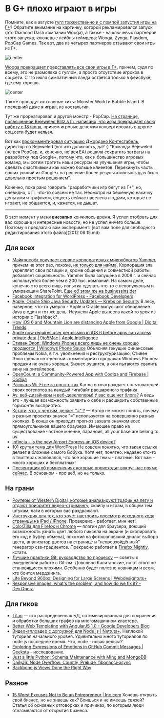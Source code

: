 # В G+ плохо играют в игры

Помните, как в августе [гугл торжественно и с помпой запустил игры на Г+](http://googleblog.blogspot.com/2011/08/games-in-google-fun-that-fits-your.html)? Обратите внимание на картинку, которой рекламировался запуск (это Diamond Dash компании Wooga), а также - на ключевых партнеров этого запуска, ключевые лейблы геймдева: Wooga, Zynga, Playdom, PopCap Games. Так вот, два из четырех партнеров отзывают свои игры из Г+.

![center](http://chyo.ru/woosh-and-goosh.png)

[Wooga прекращает представлять все свои игры в Г+](http://www.insidesocialgames.com/2012/06/11/wooga-removing-games-from-google/), причем, судя по всему, это не размолвка с гуглом, а просто отсутствие игроков в соцсети. С 1го июля симпатичный панда остается только в фейсбуке, где ему хорошо.

![center](http://chyo.ru/361431798283.png)

Также пропадут их главные хиты: Monster World и Bubble Island. В последний даже я играл, из ностальгии.

Тут же прореагировал и другой монстр - PopCap. [На странице, посвященной Bejeweled Blitz в Г+ написано, что игра прекращает свою работу с 18 июня](http://support.popcap.com/gplus-blitz-offline), причем игровые денежки конвертировать в другие соц.сети будет нельзя.

Вот как [прокомментировал ситуацию Джордано Контестабель](http://www.insidesocialgames.com/2012/06/14/popcap-shutting-down-bejeweled-blitz-on-google/), директор по Bejeweled (вот это должность, да? :)
"Команда Bejeweled (не вся PopCap, и, конечно, не вся EA) решила сократить затраты на разработку под Google+, потому что, как и большинство игровых команд, мы хотим тратить наши ресурсы на улучшения игры, чтобы сделать счастливыми как можно больше клиентов. Перекинуть часть наших усилий из Google+ на решение более результативных задач было довольно простым решением".

Конечно, пока рано говорить "разработчики игр бегут из Г+", но, очевидно, с Г+ что-то совсем не так. Несмотря на бешенную накачку деньгами и трафиком, соцсеть сейчас населена людьми, которые не играют, не общаются, и, кажется, не дышат.

-----

В этот момент у меня **внезапно** кончилось время. Я успел отобрать для вас хорошие и интересные новости, но не успел ничего больше. Поэтому я предлагаю вам эксперимент: [вот вам поле для свободного редактирования этого файла](2012 06 15.md)




## Для всех
* [Майкрософт покупает сервис корпоративных микроблогов Yammer](http://online.wsj.com/article/SB10001424052702303822204577467312505454118.html?mod=googlenews_wsj), причем на этот раз, похоже, [не только для найма.](http://www.readwriteweb.com/enterprise/2012/06/q-why-does-microsoft-need-yammer-a-to-save-sharepoint.php) Корпорация зла укрепляет свои позиции и, кроме общения и совместной работы, добавляет социальность. Yammer была запущена в 2008 г. и сейчас используется более чем в 200 тыс. компаний. На самом деле, конечно это всего лишь попытка сделать что-то с непопулярным и умирающим SharePoint. [Еще об этом же на businessinsider](http://www.businessinsider.com/microsoft-yammer-rumor-2012-6)
* [Facebook Integration for WordPress - Facebook Developers](https://developers.facebook.com/blog/post/2012/06/12/facebook-integration-for-wordpress/) 
* [Apple, Oracle Ship Java Security Updates — Krebs on Security](http://krebsonsecurity.com/2012/06/apple-oracle-ship-java-security-updates/) В лесу, наверное, что-то умерло - Apple и Oracle выпускают обновление Java в один и тот же день. Неужели Apple вынесла какой то урок из истории с Flashback?
* [How iOS 6 and Mountain Lion are distancing Apple from Google | Digital Trends](http://www.digitaltrends.com/mobile/ios6-mountain-lion-force-apple-away-from-google/) 
* [Apple now requires user permission in iOS 6 before apps can access private data | 9to5Mac | Apple Intelligence](http://9to5mac.com/2012/06/14/apple-now-requires-user-permission-in-ios-6-before-apps-can-access-private-data/) 
* [Стивен Элоп: Windows Phones всего лишь не очень хорошо продаются | Windows Phone Sauce](http://www.wpsauce.com/2012/06/elop-windows-phones-selling.html?utm_source=twitterfeed&utm_medium=twitter&utm_campaign=Feed%3A+WindowsPhoneSauce+%28Windows+Phone+Sauce%29) Объясняя текущие финансовые проблемы Nokia, в т.ч. увольнения и реструктуризацию, Стивен Элоп сделал интересный комментарий о продажах Windows Phones: продажи не очень хороши. Бизнес рушится, а они пытаются свалить вину на ритейлеров.
* [OpenCount: a Community-Powered App with Codiqa and Firebase | Codiqa](http://blog.codiqa.com/2012/06/opencount-civic-app-with-codiqa-and-firebase/?1) 
* [Расшарь Wi-Fi не за просто так](http://mashable.com/2012/06/14/karma-wifi/) Karma вознаграждает пользователей своих хотспотов за каждый гигабайт расшареного трафика.
* [Ау, веб-дизайнеры и веб-девелоперы! У вас еще нет блога?](http://www.1stwebdesigner.com/design/web-designers-developers-blogging/) А ведь это - лучшая возможность заявить о себе и расширить собственные горизонты восприятия.
* [Кстати, что, к чертям, делает "≡" ?](http://ada.mbecker.cc/post/25113870928/goddamn-three-bars-icon) — Автор не может понять, почему в разных проектах значок "≡" используется на совершенно разных кнопках. В конце он приводит прогноз захвата значком всех прямоугольников вашего браузера. Имеющее право на существование частное мнение, паранойя, all your base are belong to us.
* [Infincia - Is the new Airport Express an iOS device?](http://infincia.com/blog/airport-express-ios-device) 
* [101 крутая тема для WordPress](http://www.webdesignerdepot.com/2012/06/101-awesome-new-wordpress-themes/) Не совсем понятно, что такая ссылка делает в бложике самого Бобука. Хотя нет, понятно: недавно кто-то в твиттерах жаловался, что все хорошие темы - платные. Вот вам - много хороших и бесплатных!
* [Презентация об измненениях которые происходят вокруг нас прямо сейчас](http://www.businessinsider.com/mary-meekers-latest-incredibly-insightful-presentation-about-the-state-of-the-web-2012-5). В основном - про веб, но не только.

## На грани
* [Роутеры от Western Digital, которые анализируют трафик на лету и отдают приоритет видео-стримингу](http://mashable.com/2012/06/14/wd-mynet-router/), скайпу и играм, в общем тем штукам, лаги в которых вас раздражают.
* [Инструкция для тех, кто хочет настроить просмотр исходного кода страницы на iPad / iPhone](http://www.hongkiat.com/blog/view-source-codes-in-ipad-iphone/). Проверено - работает, мин нет!
* [ColorZilla для Firefox и Chrome](http://www.colorzilla.com/firefox/) — плагин для браузера, доющий возможность узнать цвет любого пиксела на экране (и скопировать его код в буфер обмена), похожий на фотошоповский диалог выбора цвета, анализатор цветов на странице и "непревзойдённый" генератор css-градиентов. Прекрасно работает в [Firefox Nightly](http://nightly.mozilla.org/), кстати.
* [Лучшие практики Git: руководство по процессу](http://www.lullabot.com/articles/git-best-practices-workflow-guidelines) — советы о ежедневной работе с Git-ом. Довольно Капитанские, но от этого не становящиеся плохими. Особенно будет полезно новичкам и всем, кто боится мерджинга.
* [Life Beyond 960px: Designing for Large Screens | Webdesigntuts+](http://webdesign.tutsplus.com/articles/general/life-beyond-960px-designing-for-large-screens/) 
* [Responsive images: what's the problem, and how do we fix it? - Dev.Opera](http://dev.opera.com/articles/view/responsive-images-problem/) 

## Для гиков
* [Titan](http://thinkaurelius.github.com/titan/) — это распределенная БД, оптимизированная для сохранения и обработки больших графов на многомашинном кластере.
* [Better Web Templating with AngularJS 1.0 - Google Developers Blog](http://googledevelopers.blogspot.com/2012/06/better-web-templating-with-angularjs-10.html) 
* [Видео-аплоадер с догрузкой для Node.js | Nettuts+](http://net.tutsplus.com/tutorials/javascript-ajax/how-to-create-a-resumable-video-uploade-in-node-js/). Неплохой туториал начального уровня. Удивительно много туториалов по node.js последнее время. Что, node - новая рельса?
* [Exploring Expressions of Emotions in GitHub Commit Messages | Geeksta](http://geeksta.net/geeklog/exploring-expressions-emotions-github-commit-messages/) - исследование. 
* [Just a little Python: Schema Maintenance with Ming and MongoDB](http://blog.pythonisito.com/2012/06/schema-maintenance-with-ming-and.html) 
* [DailyJS: Node Overflow: Countly, Prelude, fibonacci-async](http://dailyjs.com/2012/06/14/node-overflow/) 
* [Backbone.js Views Done the Right Way](http://blog.gaslightsoftware.com/post/24538291598/backbone-js-views-done-the-right-way?utm_medium=hackernews) 

## Разное

* [15 Worst Excuses Not to Be an Entrepreneur | Inc.com](http://www.inc.com/jeff-haden/15-worst-excuses-not-to-be-an-entrepreneur.html) Хочешь открыть свой бизнес, но не знаешь как? Боишься и не имеешь связей? Статья об основных отговорках и причинах, по которым люди отказываются от открытия бизнеса.

